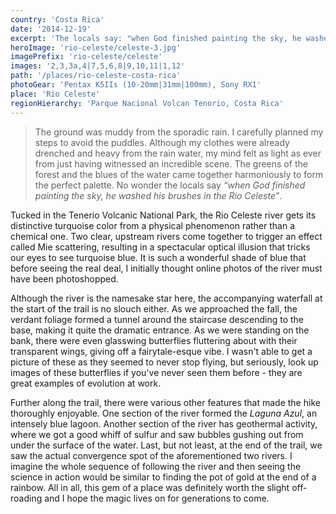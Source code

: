 ```yaml
---
country: 'Costa Rica'
date: '2014-12-19'
excerpt: 'The locals say: "when God finished painting the sky, he washed his brushes in the Rio Celeste".'
heroImage: 'rio-celeste/celeste-3.jpg'
imagePrefix: 'rio-celeste/celeste'
images: '2,3,3a,4|7,5,6,8|9,10,11|1,12'
path: '/places/rio-celeste-costa-rica'
photoGear: 'Pentax K5IIs (10-20mm|31mm|100mm), Sony RX1'
place: 'Rio Celeste'
regionHierarchy: 'Parque Nacional Volcan Tenorio, Costa Rica'
---
```


> The ground was muddy from the sporadic rain. I carefully planned my steps to avoid the puddles. Although my clothes were already drenched and heavy from the rain water, my mind felt as light as ever from just having witnessed an incredible scene. The greens of the forest and the blues of the water came together harmoniously to form the perfect palette. No wonder the locals say _“when God finished painting the sky, he washed his brushes in the Rio Celeste”_.

Tucked in the Tenerio Volcanic National Park, the Rio Celeste river gets its distinctive turquoise color from a physical phenomenon rather than a chemical one. Two clear, upstream rivers come together to trigger an effect called Mie scattering, resulting in a spectacular optical illusion that tricks our eyes to see turquoise blue. It is such a wonderful shade of blue that before seeing the real deal, I initially thought online photos of the river must have been photoshopped.

Although the river is the namesake star here, the accompanying waterfall at the start of the trail is no slouch either. As we approached the fall, the verdant foliage formed a tunnel around the staircase descending to the base, making it quite the dramatic entrance. As we were standing on the bank, there were even glasswing butterflies fluttering about with their transparent wings, giving off a fairytale-esque vibe. I wasn't able to get a picture of these as they seemed to never stop flying, but seriously, look up images of these butterflies if you've never seen them before - they are great examples of evolution at work.

Further along the trail, there were various other features that made the hike thoroughly enjoyable. One section of the river formed the _Laguna Azul_, an intensely blue lagoon. Another section of the river has geothermal activity, where we got a good whiff of sulfur and saw bubbles gushing out from under the surface of the water. Last, but not least, at the end of the trail, we saw the actual convergence spot of the aforementioned two rivers. I imagine the whole sequence of following the river and then seeing the science in action would be similar to finding the pot of gold at the end of a rainbow. All in all, this gem of a place was definitely worth the slight off-roading and I hope the magic lives on for generations to come.
